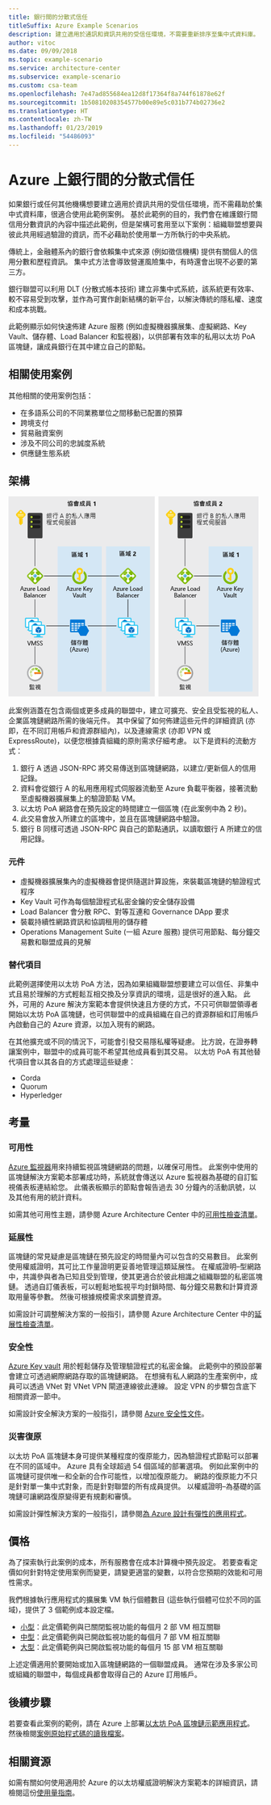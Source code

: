 ```yaml
---
title: 銀行間的分散式信任
titleSuffix: Azure Example Scenarios
description: 建立適用於通訊和資訊共用的受信任環境，不需要重新排序至集中式資料庫。
author: vitoc
ms.date: 09/09/2018
ms.topic: example-scenario
ms.service: architecture-center
ms.subservice: example-scenario
ms.custom: csa-team
ms.openlocfilehash: 7e47ad855684ea12d8f17364f8a744f61878e62f
ms.sourcegitcommit: 1b50810208354577b00e89e5c031b774b02736e2
ms.translationtype: HT
ms.contentlocale: zh-TW
ms.lasthandoff: 01/23/2019
ms.locfileid: "54486093"
---
```

# <a name="decentralized-trust-between-banks-on-azure"></a>Azure 上銀行間的分散式信任

如果銀行或任何其他機構想要建立適用於資訊共用的受信任環境，而不需藉助於集中式資料庫，很適合使用此範例案例。 基於此範例的目的，我們會在維護銀行間信用分數資訊的內容中描述此範例，但是架構可套用至以下案例：組織聯盟想要與彼此共用經過驗證的資訊，而不必藉助於使用單一方所執行的中央系統。

傳統上，金融體系內的銀行會依賴集中式來源 (例如徵信機構) 提供有關個人的信用分數和歷程資訊。 集中式方法會導致營運風險集中，有時還會出現不必要的第三方。

銀行聯盟可以利用 DLT (分散式帳本技術) 建立非集中式系統，該系統更有效率、較不容易受到攻擊，並作為可實作創新結構的新平台，以解決傳統的隱私權、速度和成本挑戰。

此範例顯示如何快速佈建 Azure 服務 (例如虛擬機器擴展集、虛擬網路、Key Vault、儲存體、Load Balancer 和監視器)，以供部署有效率的私用以太坊 PoA 區塊鏈，讓成員銀行在其中建立自己的節點。

## <a name="relevant-use-cases"></a>相關使用案例

其他相關的使用案例包括：

- 在多語系公司的不同業務單位之間移動已配置的預算
- 跨境支付
- 貿易融資案例
- 涉及不同公司的忠誠度系統
- 供應鏈生態系統

## <a name="architecture"></a>架構

![非集中式銀行信任架構圖](./media/architecture-decentralized-trust.png)

此案例涵蓋在包含兩個或更多成員的聯盟中，建立可擴充、安全且受監視的私人、企業區塊鏈網路所需的後端元件。 其中保留了如何佈建這些元件的詳細資訊 (亦即，在不同訂用帳戶和資源群組內)，以及連線需求 (亦即 VPN 或 ExpressRoute)，以便您根據貴組織的原則需求仔細考慮。 以下是資料的流動方式：

1. 銀行 A 透過 JSON-RPC 將交易傳送到區塊鏈網路，以建立/更新個人的信用記錄。
2. 資料會從銀行 A 的私用應用程式伺服器流動至 Azure 負載平衡器，接著流動至虛擬機器擴展集上的驗證節點 VM。
3. 以太坊 PoA 網路會在預先設定的時間建立一個區塊 (在此案例中為 2 秒)。
4. 此交易會放入所建立的區塊中，並且在區塊鏈網路中驗證。
5. 銀行 B 同樣可透過 JSON-RPC 與自己的節點通訊，以讀取銀行 A 所建立的信用記錄。

### <a name="components"></a>元件

- 虛擬機器擴展集內的虛擬機器會提供隨選計算設施，來裝載區塊鏈的驗證程式程序
- Key Vault 可作為每個驗證程式私密金鑰的安全儲存設備
- Load Balancer 會分散 RPC、對等互連和 Governance DApp 要求
- 裝載持續性網路資訊和協調租用的儲存體
- Operations Management Suite (一組 Azure 服務) 提供可用節點、每分鐘交易數和聯盟成員的見解

### <a name="alternatives"></a>替代項目

此範例選擇使用以太坊 PoA 方法，因為如果組織聯盟想要建立可以信任、非集中式且易於理解的方式輕鬆互相交換及分享資訊的環境，這是很好的進入點。 此外，可用的 Azure 解決方案範本會提供快速且方便的方式，不只可供聯盟領導者開始以太坊 PoA 區塊鏈，也可供聯盟中的成員組織在自己的資源群組和訂用帳戶內啟動自己的 Azure 資源，以加入現有的網路。

在其他擴充或不同的情況下，可能會引發交易隱私權等疑慮。 比方說，在證券轉讓案例中，聯盟中的成員可能不希望其他成員看到其交易。 以太坊 PoA 有其他替代項目會以其各自的方式處理這些疑慮：

- Corda
- Quorum
- Hyperledger

## <a name="considerations"></a>考量

### <a name="availability"></a>可用性

[Azure 監視器][ monitor]用來持續監視區塊鏈網路的問題，以確保可用性。 此案例中使用的區塊鏈解決方案範本部署成功時，系統就會傳送以 Azure 監視器為基礎的自訂監視儀表板連結給您。 此儀表板顯示的節點會報告過去 30 分鐘內的活動訊號，以及其他有用的統計資料。

如需其他可用性主題，請參閱 Azure Architecture Center 中的[可用性檢查清單][availability]。

### <a name="scalability"></a>延展性

區塊鏈的常見疑慮是區塊鏈在預先設定的時間量內可以包含的交易數目。 此案例使用權威證明，其可比工作量證明更妥善地管理這類延展性。 在權威證明&ndash;型網路中，共識參與者為已知且受到管理，使其更適合於彼此相識之組織聯盟的私密區塊鏈。 透過自訂儀表板，可以輕鬆地監視平均封鎖時間、每分鐘交易數和計算資源取用量等參數。 然後可根據規模需求來調整資源。

如需設計可調整解決方案的一般指引，請參閱 Azure Architecture Center 中的[延展性檢查清單][scalability]。

### <a name="security"></a>安全性

[Azure Key vault][vault] 用於輕鬆儲存及管理驗證程式的私密金鑰。 此範例中的預設部署會建立可透過網際網路存取的區塊鏈網路。 在想擁有私人網路的生產案例中，成員可以透過 VNet 對 VNet VPN 閘道連線彼此連線。 設定 VPN 的步驟包含底下相關資源一節中。

如需設計安全解決方案的一般指引，請參閱 [Azure 安全性文件][security]。

### <a name="resiliency"></a>災害復原

以太坊 PoA 區塊鏈本身可提供某種程度的復原能力，因為驗證程式節點可以部署在不同的區域中。 Azure 具有全球超過 54 個區域的部署選項。 例如此案例中的區塊鏈可提供唯一和全新的合作可能性，以增加復原能力。 網路的復原能力不只是針對單一集中式對象，而是針對聯盟的所有成員提供。 以權威證明&ndash;為基礎的區塊鏈可讓網路復原變得更有規劃和審慎。

如需設計彈性解決方案的一般指引，請參閱[為 Azure 設計有彈性的應用程式][resiliency]。

## <a name="pricing"></a>價格

為了探索執行此案例的成本，所有服務會在成本計算機中預先設定。 若要查看定價如何針對特定使用案例而變更，請變更適當的變數，以符合您預期的效能和可用性需求。

我們根據執行應用程式的擴展集 VM 執行個體數目 (這些執行個體可位於不同的區域)，提供了 3 個範例成本設定檔。

- [小型][small-pricing]：此定價範例與已關閉監視功能的每個月 2 部 VM 相互關聯
- [中型][medium-pricing]：此定價範例與已開啟監視功能的每個月 7 部 VM 相互關聯
- [大型][large-pricing]：此定價範例與已開啟監視功能的每個月 15 部 VM 相互關聯

上述定價適用於要開始或加入區塊鏈網路的一個聯盟成員。 通常在涉及多家公司或組織的聯盟中，每個成員都會取得自己的 Azure 訂用帳戶。

## <a name="next-steps"></a>後續步驟

若要查看此案例的範例，請在 Azure 上部署[以太坊 PoA 區塊鏈示範應用程式][deploy]。 然後檢閱[案例原始程式碼的讀我檔案][source]。

## <a name="related-resources"></a>相關資源

如需有關如何使用適用於 Azure 的以太坊權威證明解決方案範本的詳細資訊，請檢閱這份[使用量指南][guide]。

<!-- links -->
[small-pricing]: https://azure.com/e/4e429d721eb54adc9a1558fae3e67990
[medium-pricing]: https://azure.com/e/bb42cd77437744be8ed7064403bfe2ef
[large-pricing]: https://azure.com/e/e205b443de3e4adfadf4e09ffee30c56
[guide]: /azure/blockchain-workbench/ethereum-poa-deployment
[deploy]: https://portal.azure.com/?pub_source=email&pub_status=success#create/microsoft-azure-blockchain.azure-blockchain-ethereumethereum-poa-consortium
[source]: https://github.com/vitoc/creditscoreblockchain
[monitor]: /azure/monitoring-and-diagnostics/monitoring-overview-azure-monitor
[availability]: /azure/architecture/checklist/availability
[scalability]: /azure/architecture/checklist/scalability
[resiliency]: ../../resiliency/index.md
[security]: /azure/security/
[vault]: https://azure.microsoft.com/services/key-vault/
